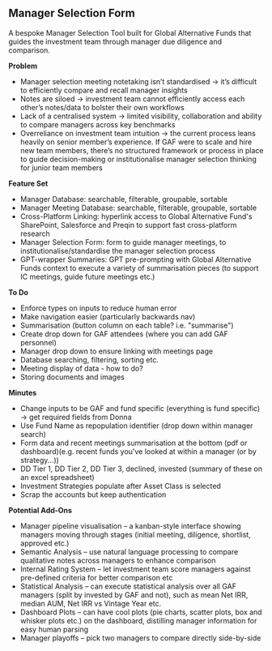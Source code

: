 ## Manager Selection Form

A bespoke Manager Selection Tool built for Global Alternative Funds that guides the investment team through manager due diligence and comparison.

**Problem**
- Manager selection meeting notetaking isn’t standardised → it’s difficult to efficiently compare and recall manager insights
- Notes are siloed → investment team cannot efficiently access each other’s notes/data to bolster their own workflows
- Lack of a centralised system → limited visibility, collaboration and ability to compare managers across key benchmarks
- Overreliance on investment team intuition → the current process leans heavily on senior member’s experience. If GAF were to scale and hire new team members, there’s no structured framework or process in place to guide decision-making or institutionalise manager selection thinking for junior team members

**Feature Set**
- Manager Database: searchable, filterable, groupable, sortable
- Manager Meeting Database: searchable, filterable, groupable, sortable
- Cross-Platform Linking: hyperlink access to Global Alternative Fund's SharePoint, Salesforce and Preqin to support fast cross-platform research
- Manager Selection Form: form to guide manager meetings, to institutionalise/standardise the manager selection process
- GPT-wrapper Summaries: GPT pre-prompting with Global Alternative Funds context to execute a variety of summarisation pieces (to support IC meetings, guide future meetings etc.)

**To Do**
- Enforce types on inputs to reduce human error
- Make navigation easier (particularly backwards nav)
- Summarisation (button column on each table? i.e. "summarise")
- Create drop down for GAF attendees (where you can add GAF personnel)
- Manager drop down to ensure linking with meetings page
- Database searching, filtering, sorting etc.
- Meeting display of data - how to do?
- Storing documents and images

**Minutes**
- Change inputs to be GAF and fund specific (everything is fund specific) -> get required fields from Donna
- Use Fund Name as repopulation identifier (drop down within manager search)
- Form data and recent meetings summarisation at the bottom (pdf or dashboard)(e.g. recent funds you've looked at within a manager (or by strategy...))
- DD Tier 1, DD Tier 2, DD Tier 3, declined, invested (summary of these on an excel spreadsheet)
- Investment Strategies populate after Asset Class is selected
- Scrap the accounts but keep authentication

**Potential Add-Ons**
- Manager pipeline visualisation – a kanban-style interface showing managers moving through stages (initial meeting, diligence, shortlist, approved etc.)
- Semantic Analysis – use natural language processing to compare qualitative notes across managers to enhance comparison
- Internal Rating System – let investment team score managers against pre-defined criteria for better comparison etc
- Statistical Analysis – can execute statistical analysis over all GAF managers (split by invested by GAF and not), such as mean Net IRR, median AUM, Net IRR vs Vintage Year etc.
- Dashboard Plots – can have cool plots (pie charts, scatter plots, box and whisker plots etc.) on the dashboard, distilling manager information for easy human parsing
- Manager playoffs – pick two managers to compare directly side-by-side
